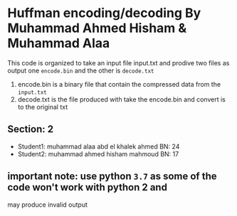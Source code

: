 # Huffman encoding/decoding By Muhammad Ahmed Hisham & Muhammad Alaa
   This code is organized to take an input file input.txt and prodive 
   two files as output one `encode.bin` and the other is `decode.txt`  
   1. encode.bin is a binary file that contain the compressed data
      from the `input.txt`
   2. decode.txt is the file produced with take the encode.bin and 
      convert is to the original txt
   
## Section: 2
  * Student1: muhammad alaa abd el khalek ahmed BN: 24
  * Student2: muhammad ahmed hisham mahmoud BN: 17

## important note: use python `3.7` as some of the code won't work with python 2 and
   may produce invalid output